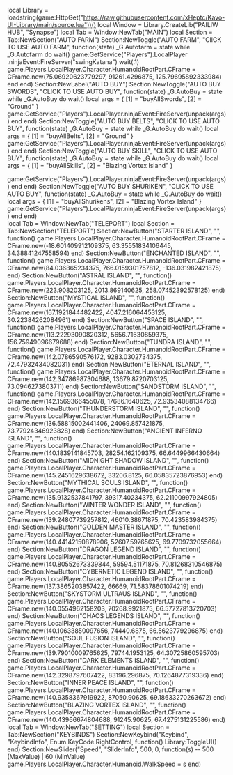 local Library = loadstring(game:HttpGet("https://raw.githubusercontent.com/xHeptc/Kavo-UI-Library/main/source.lua"))()
local Window = Library.CreateLib("PAILIW HUB", "Synapse")
local Tab = Window:NewTab("MAIN")
local Section = Tab:NewSection("AUTO FARM")
Section:NewToggle("AUTO FARM", "ClICK TO USE AUTO FARM", function(state)
_G.Autofarm = state
while _G.Autofarm do wait()
game:GetService("Players").LocalPlayer .ninjaEvent:FireServer("swingKatana")
wait(.1)
game.Players.LocalPlayer.Character.HumanoidRootPart.CFrame = CFrame.new(75.06920623779297, 91261.4296875, 125.79695892333984)
end
end)
Section:NewLabel("AUTO BUY")
Section:NewToggle("AUTO BUY SWORDS", "CLICK TO USE AUTO BUY", function(state)
_G.AutoBuy = state
while _G.AutoBuy do wait()
local args = {
   [1] = "buyAllSwords",
   [2] = "Ground"
}
game:GetService("Players").LocalPlayer.ninjaEvent:FireServer(unpack(args))
end
end)
Section:NewToggle("AUTO BUY BELTS", "CLICK TO USE AUTO BUY", function(state)
_G.AutoBuy = state
while _G.AutoBuy do wait()
local args = {
   [1] = "buyAllBelts",
   [2] = "Ground"
}
game:GetService("Players").LocalPlayer.ninjaEvent:FireServer(unpack(args))
end
end)
Section:NewToggle("AUTO BUY SKILL", "CLICK TO USE AUTO BUY", function(state)
_G.AutoBuy = state
while _G.AutoBuy do wait()
local args = {
   [1] = "buyAllSkills",
   [2] = "Blazing Vortex Island"
}

game:GetService("Players").LocalPlayer.ninjaEvent:FireServer(unpack(args))
end
end)
Section:NewToggle("AUTO BUY SHURIKEN", "CLICK TO USE AUTO BUY", function(state)
_G.AutoBuy = state
while _G.AutoBuy do wait()
local args = {
   [1] = "buyAllShurikens",
   [2] = "Blazing Vortex Island"
}
game:GetService("Players").LocalPlayer.ninjaEvent:FireServer(unpack(args))
end
end)   
local Tab = Window:NewTab("TELEPORT")
local Section = Tab:NewSection("TELEPORT")
Section:NewButton("STARTER ISLAND", "", function()
game.Players.LocalPlayer.Character.HumanoidRootPart.CFrame = CFrame.new(-18.601409912109375, 63.35551834106445, 34.38841247558594)
end)
Section:NewButton("ENCHANTED ISLAND", "", function()
game.Players.LocalPlayer.Character.HumanoidRootPart.CFrame = CFrame.new(84.036865234375, 766.0159301757812, -136.031982421875)
end)
Section:NewButton("ASTRAL ISLAND", "", function()
game.Players.LocalPlayer.Character.HumanoidRootPart.CFrame = CFrame.new(223.908203125, 2013.869140625, 258.07452392578125)
end)
Section:NewButton("MYSTICAL ISLAND", "", function()
game.Players.LocalPlayer.Character.HumanoidRootPart.CFrame = CFrame.new(167.1921844482422, 4047.216064453125, 30.22384262084961)
end)
Section:NewButton("SPACE ISLAND", "", function()
game.Players.LocalPlayer.Character.HumanoidRootPart.CFrame = CFrame.new(113.22293090820312, 5656.71630859375, 156.75949096679688)
end)
Section:NewButton("TUNDRA ISLAND", "", function()
game.Players.LocalPlayer.Character.HumanoidRootPart.CFrame = CFrame.new(142.0786590576172, 9283.0302734375, 72.47932434082031)
end)
Section:NewButton("ETERNAL ISLAND", "", function()
game.Players.LocalPlayer.Character.HumanoidRootPart.CFrame = CFrame.new(142.34786987304688, 13679.8720703125, 73.0946273803711)
end)
Section:NewButton("SANDSTORM ISLAND", "", function()
game.Players.LocalPlayer.Character.HumanoidRootPart.CFrame = CFrame.new(142.1569366455078, 17686.1640625, 72.93534088134766)
end)
Section:NewButton("THUNDERSTORM ISLAND", "", function()
game.Players.LocalPlayer.Character.HumanoidRootPart.CFrame = CFrame.new(136.58815002441406, 24069.857421875, 73.77924346923828)
end)
Section:NewButton("ANCIENT INFERNO ISLAND", "", function()
game.Players.LocalPlayer.Character.HumanoidRootPart.CFrame = CFrame.new(140.1839141845703, 28254.162109375, 66.6449966430664)
end)
Section:NewButton("MIDNIGHT SHADOW ISLAND", "", function()
game.Players.LocalPlayer.Character.HumanoidRootPart.CFrame = CFrame.new(145.2451629638672, 33206.8125, 66.05835723876953)
end)
Section:NewButton("MYTHICAL SOULS ISLAND", "", function()
game.Players.LocalPlayer.Character.HumanoidRootPart.CFrame = CFrame.new(135.9132537841797, 39317.40234375, 62.21100997924805)
end)
Section:NewButton("WINTER WONDER ISLAND", "", function()
 game.Players.LocalPlayer.Character.HumanoidRootPart.CFrame = CFrame.new(139.24807739257812, 46010.38671875, 70.423583984375)
end)
Section:NewButton("GOLDEN MASTER ISLAND", "", function()
game.Players.LocalPlayer.Character.HumanoidRootPart.CFrame = CFrame.new(140.44142150878906, 52607.59765625, 69.7709732055664)
end)
Section:NewButton("DRAGON LEGEND ISLAND", "", function()
game.Players.LocalPlayer.Character.HumanoidRootPart.CFrame = CFrame.new(140.80552673339844, 59594.51171875, 70.81268310546875)
end)
Section:NewButton("CYBERNETIC LEGEND ISLAND", "", function()
 game.Players.LocalPlayer.Character.HumanoidRootPart.CFrame = CFrame.new(137.3865203857422, 66669, 71.58378601074219)
end)
Section:NewButton("SKYSTORM ULTRAUS ISLAND", "", function()
game.Players.LocalPlayer.Character.HumanoidRootPart.CFrame = CFrame.new(140.0554962158203, 70268.9921875, 66.57727813720703)
end)
Section:NewButton("CHAOS LEGENDS ISLAND", "", function()
game.Players.LocalPlayer.Character.HumanoidRootPart.CFrame = CFrame.new(140.10633850097656, 74440.6875, 66.5623779296875)
end)
Section:NewButton("SOUL FUSION ISLAND", "", function()
game.Players.LocalPlayer.Character.HumanoidRootPart.CFrame = CFrame.new(139.79010009765625, 79744.1953125, 64.30725860595703)
end)
Section:NewButton("DARK ELEMENTS ISLAND", "", function()
game.Players.LocalPlayer.Character.HumanoidRootPart.CFrame = CFrame.new(142.3298797607422, 83196.296875, 70.1264877319336)
end)
Section:NewButton("INNER PEACE ISLAND", "", function()
game.Players.LocalPlayer.Character.HumanoidRootPart.CFrame = CFrame.new(140.9358367919922, 87050.90625, 69.18633270263672)
end)
Section:NewButton("BLAZING VORTEX ISLAND", "", function()
game.Players.LocalPlayer.Character.HumanoidRootPart.CFrame = CFrame.new(140.43966674804688, 91245.90625, 67.4275131225586)
end)
local Tab = Window:NewTab("SETTING")
local Section = Tab:NewSection("KEYBINDS")
Section:NewKeybind("Keybind", "KeybindInfo", Enum.KeyCode.RightControl, function()
	Library:ToggleUI()
end)
Section:NewSlider("Speed", "SliderInfo", 500, 0, function(s) -- 500 (MaxValue) | 60 (MinValue)
    game.Players.LocalPlayer.Character.Humanoid.WalkSpeed = s
end)
